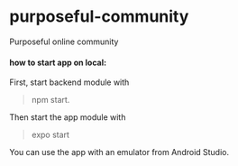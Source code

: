 # purposeful-community
Purposeful online community

#### how to start app on local:

First, start backend module with 
> npm start.

Then start the app module with
> expo start

You can use the app with an emulator from Android Studio.
